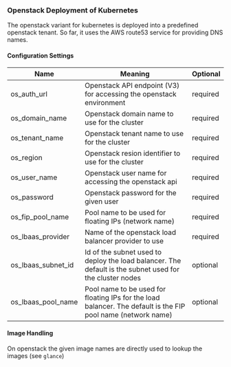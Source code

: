 ### Openstack Deployment of Kubernetes

The openstack variant for kubernetes is deployed into a predefined openstack tenant.
So far, it uses the AWS route53 service for providing DNS names.


#### Configuration Settings

|Name|Meaning|Optional|
|--|--|--|
|os_auth_url|Openstack API endpoint (V3) for accessing the openstack environment|required|
|os_domain_name|Openstack domain name to use for the cluster|required|
|os_tenant_name|Openstack tenant name to use for the cluster|required|
|os_region|Openstack resion identifier to use for the cluster|required|
|os_user_name|Openstack user name for accessing the openstack api|required|
|os_password|Openstack password for the given user|required|
|os_fip_pool_name|Pool name to be used for floating IPs (network name)|required|
|os_lbaas_provider|Name of the openstack load balancer provider to use|required| 
|os_lbaas_subnet_id|Id of the subnet used to deploy the load balancer. The default is the subnet used for the cluster nodes|optional|
|os_lbaas_pool_name|Pool name to be used for floating IPs for the load balancer. The default is the FIP pool name (network name)|optional|

#### Image Handling

On openstack the given image names are directly used to lookup the images (see `glance`)
